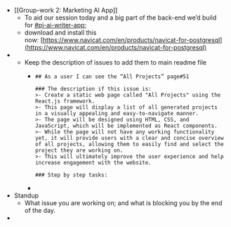- [[Group-work 2: Marketing AI App]]
	- To aid our session today and a big part of the back-end we’d build for [#pj-ai-writer-app](https://ulem.slack.com/archives/C04U245KBHT);
	- download and install this now: [https://www.navicat.com/en/products/navicat-for-postgresql](https://www.navicat.com/en/products/navicat-for-postgresql)
-
	- Keep the description of issues to add them to main readme file
		- ```
		  ## As a user I can see the “All Projects” page#51
		  
		  ### The description if this issue is:
		  >- Create a static web page called "All Projects" using the React.js framework.
		  >- This page will display a list of all generated projects in a visually appealing and easy-to-navigate manner.
		  >- The page will be designed using HTML, CSS, and JavaScript, which will be implemented as React components.
		  >- While the page will not have any working functionality yet, it will provide users with a clear and concise overview of all projects, allowing them to easily find and select the project they are working on.
		  >- This will ultimately improve the user experience and help increase engagement with the website.
		  
		  ### Step by step tasks:
		  ```
		-
- Standup
	- What issue you are working on; and what is blocking you by the end of the day.
-